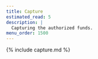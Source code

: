 ```yaml
---
title: Capture
estimated_read: 5
description: |
  Capturing the authorized funds.
menu_order: 1500
---
```


{% include capture.md %}
